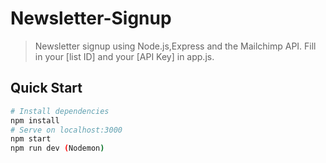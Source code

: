 # Newsletter-Signup

> Newsletter signup using Node.js,Express and the Mailchimp API. Fill in your [list ID] and your [API Key] in app.js.

## Quick Start

```bash
# Install dependencies
npm install
# Serve on localhost:3000
npm start
npm run dev (Nodemon)
```

